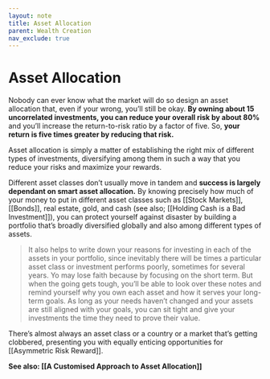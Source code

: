 ```yaml
---
layout: note
title: Asset Allocation
parent: Wealth Creation
nav_exclude: true
---
```


# Asset Allocation

Nobody can ever know what the market will do so design an asset allocation that, even if your wrong, you’ll still be okay. **By owning about 15 uncorrelated investments, you can reduce your overall risk by about 80%** and you’ll increase the return-to-risk ratio by a factor of five. So, **your return is five times greater by reducing that risk.**

Asset allocation is simply a matter of establishing the right mix of different types of investments, diversifying among them in such a way that you reduce your risks and maximize your rewards.

Different asset classes don’t usually move in tandem and **success is largely dependant on smart asset allocation.** By knowing precisely how much of your money to put in different asset classes such as [[Stock Markets]], [[Bonds]], real estate, gold, and cash (see also; [[Holding Cash is a Bad Investment]]), you can protect yourself against disaster by building a portfolio that’s broadly diversified globally and also among different types of assets.

> It also helps to write down your reasons for investing in each of the assets in your portfolio, since inevitably there will be times a particular asset class or investment performs poorly, sometimes for several years. Yo may lose faith because by focusing on the short term. But when the going gets tough, you’ll be able to look over these notes and remind yourself why you own each asset and how it serves your long-term goals. As long as your needs haven’t changed and your assets are still aligned with your goals, you can sit tight and give your investments the time they need to prove their value.

There’s almost always an asset class or a country or a market that’s getting clobbered, presenting you with equally enticing opportunities for [[Asymmetric Risk Reward]].

**See also: [[A Customised Approach to Asset Allocation]]**
